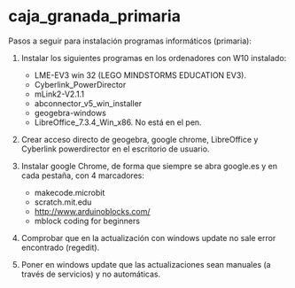 # caja_granada_primaria
Pasos a seguir para instalación programas informáticos (primaria):


1) Instalar los siguientes programas en los ordenadores con W10 instalado:

	- LME-EV3 win 32  (LEGO MINDSTORMS EDUCATION EV3).
	- Cyberlink_PowerDirector
	- mLink2-V2.1.1
	- abconnector_v5_win_installer
	- geogebra-windows
	- LibreOffice_7.3.4_Win_x86. No está en el pen.

2) Crear acceso directo de geogebra, google chrome, LibreOffice y Cyberlink powerdirector en el escritorio de usuario.

3) Instalar google Chrome, de forma que siempre se abra google.es y en cada pestaña, con 4 marcadores: 
	- makecode.microbit
	- scratch.mit.edu
	- http://www.arduinoblocks.com/
	- mblock coding for beginners

4) Comprobar que en la actualización con windows update no sale error encontrado (regedit).
5) Poner en windows update que las actualizaciones sean manuales (a través de servicios) y no automáticas. 

